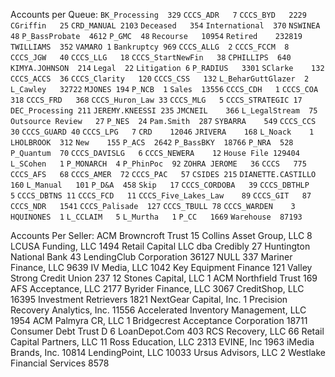Accounts per Queue:
`BK_Processing	329`
`CCCS_ADR	7`
`CCCS_BYD	2229`
`CGriffin	25`
`CRD_MANUAL	2103`
`Deceased	354`
`International	370`
`NSWINEA	48`
`P_BassProbate	4612`
`P_GMC	48`
`Recourse	10954`
`Retired	232819`
`TWILLIAMS	352`
`VAMARO	1`
`Bankruptcy	969`
`CCCS_ALLG	2`
`CCCS_FCCM	8`
`CCCS_JGW	40`
`CCCS_LLG	18`
`CCCS_StartNewFin	38`
`CPHILLIPS	640`
`KIMYA.JOHNSON	214`
`Legal	22`
`Litigation	6`
`P_RADIUS	3301`
`SClarke	132`
`CCCS_ACCS	36`
`CCCS_Clarity	120`
`CCCS_CSS	132`
`L_BeharGuttGlazer	2`
`L_Cawley	32722`
`MJONES	194`
`P_NCB	1`
`Sales	13556`
`CCCS_CDH	1`
`CCCS_COA	318`
`CCCS_FRD	368`
`CCCS_Huron_Law	33`
`CCCS_MLG	5`
`CCCS_STRATEGIC	17`
`DEC_Processing	211`
`JEREMY.KNEESSI	235`
`JMCNEIL	366`
`L_LegalStream	75`
`Outsource Review	27`
`P_NES	24`
`Pam.Smith	287`
`SYBARRA	549`
`CCCS_CCS	30`
`CCCS_GUARD	40`
`CCCS_LPG	7`
`CRD	12046`
`JRIVERA	168`
`L_Noack	1`
`LHOLBROOK	312`
`New	155`
`P_ACS	2642`
`P_BassBKY	18766`
`P_NRA	528`
`P_Quantum	70`
`CCCS_DAVISLG	6`
`CCCS_NEWERA	12`
`House File	129404`
`L_SCohen	1`
`P_MONARCH	4`
`P_PhinPoc	92`
`ZOHRA JEROME	36`
`CCCS	775`
`CCCS_AFS	68`
`CCCS_AMER	72`
`CCCS_PAC	57`
`CSIDES	215`
`DIANETTE.CASTILLO	160`
`L_Manual	101`
`P_D&A	458`
`Skip	17`
`CCCS_CORDOBA	39`
`CCCS_DBTHLP	5`
`CCCS_DBTNS	11`
`CCCS_FCD	11`
`CCCS_Five_Lakes_Law	89`
`CCCS_GIT	87`
`CCCS_NDR	1541`
`CCCS_Palisade	127`
`CCCS_TBULL	78`
`CCCS_WARDEN	3`
`HQUINONES	1`
`L_CCLAIM	5`
`L_Murtha	1`
`P_CC	1669`
`Warehouse	87193`

Accounts Per Seller:
ACM Browncroft Trust	15
Collins Asset Group, LLC	8
LCUSA Funding, LLC	1494
Retail Capital LLC dba Credibly	27
Huntington National Bank	43
LendingClub Corporation	36127
NULL	337
Mariner Finance, LLC	9639
IV Media, LLC	1042
Key Equipment Finance	121
Valley Strong Credit Union	237
12 Stones Capital, LLC	1
ACM Northfield Trust	169
AFS Acceptance, LLC	2177
Byrider Finance, LLC	3067
CreditShop, LLC	16395
Investment Retrievers	1821
NextGear Capital, Inc.	1
Precision Recovery Analytics, Inc.	11556
Accelerated Inventory Management, LLC	1954
ACM Palmyra CR, LLC	1
Bridgecrest Acceptance Corporation	18711
Consumer Debt Trust D	6
LoanDepot.Com	403
RCS Recovery, LLC	66
Retail Capital Partners, LLC	11
Ross Education, LLC	2313
EVINE, Inc	1963
iMedia Brands, Inc.	10814
LendingPoint, LLC	10033
Ursus Advisors, LLC	2
Westlake Financial Services	8578